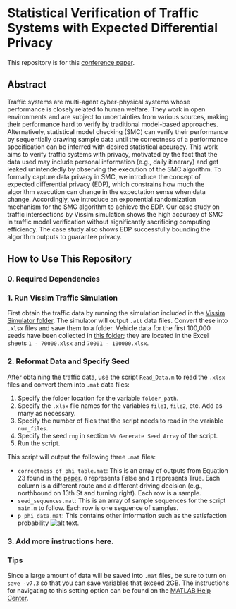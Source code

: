 # Statistical Verification of Traffic Systems with Expected Differential Privacy
This repository is for this [conference paper](https://arxiv.org/abs/2302.01388).

## Abstract
Traffic systems are multi-agent cyber-physical systems whose performance is closely related to human welfare. They work in open environments and are subject to uncertainties from various sources, making their performance hard to verify by traditional model-based approaches. Alternatively, statistical model checking (SMC) can verify their performance by sequentially drawing sample data until the correctness of a performance specification can be inferred with desired statistical accuracy. This work aims to verify traffic systems with privacy, motivated by the fact that the data used may include personal information (e.g., daily itinerary) and get leaked unintendedly by observing the execution of the SMC algorithm. To formally capture data privacy in SMC, we introduce the concept of expected differential privacy (EDP), which constrains how much the algorithm execution can change in the expectation sense when data change. Accordingly, we introduce an exponential randomization mechanism for the SMC algorithm to achieve the EDP. Our case study on traffic intersections by Vissim simulation shows the high accuracy of SMC in traffic model verification without significantly sacrificing computing efficiency. The case study also shows EDP successfully bounding the algorithm outputs to guarantee privacy.

## How to Use This Repository

### 0. Required Dependencies

### 1. Run Vissim Traffic Simulation
First obtain the traffic data by running the simulation included in the [Vissim Simulator folder](../main/Vissim%20Simulator). The simulator will output `.att` data files. Convert these into `.xlsx` files and save them to a folder. Vehicle data for the first 100,000 seeds have been collected in [this folder](https://uflorida-my.sharepoint.com/:f:/g/personal/markyen_ufl_edu/EjY9s00-IslOqTX94M0U3RkB93y-sh3-1arLXj_xGJBNwg?e=DG9YW1); they are located in the Excel sheets `1 - 70000.xlsx` and `70001 - 100000.xlsx`.

### 2. Reformat Data and Specify Seed
After obtaining the traffic data, use the script `Read_Data.m` to read the `.xlsx` files and convert them into `.mat` data files:
1. Specify the folder location for the variable `folder_path`.
2. Specify the `.xlsx` file names for the variables `file1`, `file2`, etc. Add as many as necessary.
3. Specify the number of files that the script needs to read in the variable `num_files`.
4. Specify the seed `rng` in section `%% Generate Seed Array` of the script.
5. Run the script.

This script will output the following three `.mat` files:
- `correctness_of_phi_table.mat`: This is an array of outputs from Equation 23 found in the [paper](https://arxiv.org/abs/2302.01388). `0` represents False and `1` represents True. Each column is a different route and a different driving decision (e.g., northbound on 13th St and turning right). Each row is a sample.
- `seed_sequences.mat`: This is an array of sample sequences for the script `main.m` to follow. Each row is one sequence of samples.
- `p_phi_data.mat`: This contains other information such as the satisfaction probability ![alt text](https://latex.codecogs.com/svg.image?p_\varphi).

### 3. Add more instructions here.

### Tips
Since a large amount of data will be saved into `.mat` files, be sure to turn on `save -v7.3` so that you can save variables that exceed 2GB. The instructions for navigating to this setting option can be found on the [MATLAB Help Center](https://www.mathworks.com/help/matlab/import_export/mat-file-versions.html).
